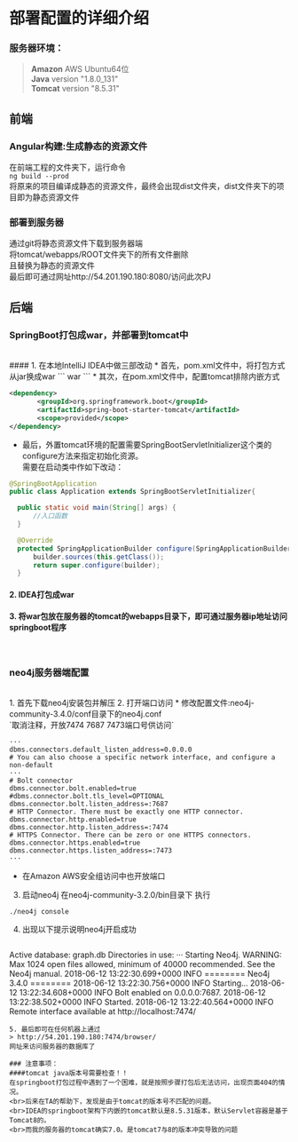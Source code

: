 # 部署配置的详细介绍

### 服务器环境：
> **Amazon** AWS Ubuntu64位
> <br>**Java** version "1.8.0_131"
> <br>**Tomcat** version "8.5.31"


## 前端
### Angular构建:生成静态的资源文件
在前端工程的文件夹下，运行命令 
<br>`ng build ‐‐prod`
<br>将原来的项目编译成静态的资源文件，最终会出现dist文件夹，dist文件夹下的项目即为静态资源文件

### 部署到服务器
通过git将静态资源文件下载到服务器端
<br>将tomcat/webapps/ROOT文件夹下的所有文件删除
<br>且替换为静态的资源文件
<br>最后即可通过网址http://54.201.190.180:8080/访问此次PJ


##  后端


### SpringBoot打包成war，并部署到tomcat中
<br>
#### 1. 在本地IntelliJ IDEA中做三部改动
 * 首先，pom.xml文件中，将打包方式从jar换成war
 ```
 <packaging>war</packaging>
 ```
 * 其次，在pom.xml文件中，配置tomcat排除内嵌方式
 
 ```xml
 <dependency>
 		<groupId>org.springframework.boot</groupId>
  	 	<artifactId>spring-boot-starter-tomcat</artifactId>
  		<scope>provided</scope>
 </dependency>  
``` 
 * 最后，外置tomcat环境的配置需要SpringBootServletInitializer这个类的configure方法来指定初始化资源。   
  需要在启动类中作如下改动：
  
  ```java
  @SpringBootApplication  
public class Application extends SpringBootServletInitializer{  
  
    public static void main(String[] args) {  
		//入口函数        
    }  
  
    @Override  
    protected SpringApplicationBuilder configure(SpringApplicationBuilder builder) {  
        builder.sources(this.getClass());  
        return super.configure(builder); 
    }  
  ```
  
#### 2. IDEA打包成war

#### 3. 将war包放在服务器的tomcat的webapps目录下，即可通过服务器ip地址访问springboot程序

<br>

### neo4j服务器端配置
<br>
1. 首先下载neo4j安装包并解压
2. 打开端口访问
 * 修改配置文件:neo4j-community-3.4.0/conf目录下的neo4j.conf
 <br>`取消注释，开放7474 7687 7473端口号供访问`
 
 ```
 ···
 dbms.connectors.default_listen_address=0.0.0.0
# You can also choose a specific network interface, and configure a non-default
···
# Bolt connector
dbms.connector.bolt.enabled=true
#dbms.connector.bolt.tls_level=OPTIONAL
dbms.connector.bolt.listen_address=:7687
# HTTP Connector. There must be exactly one HTTP connector.
dbms.connector.http.enabled=true
dbms.connector.http.listen_address=:7474
# HTTPS Connector. There can be zero or one HTTPS connectors.
dbms.connector.https.enabled=true
dbms.connector.https.listen_address=:7473
 ···
 ``` 
 
 * 在Amazon AWS安全组访问中也开放端口  
3. 启动neo4j
在neo4j-community-3.2.0/bin目录下
执行
```
./neo4j console 
```
4. 出现以下提示说明neo4j开启成功

	```
Active database: graph.db
Directories in use:
···
Starting Neo4j.
WARNING: Max 1024 open files allowed, minimum of 40000 recommended. See the Neo4j manual.
2018-06-12 13:22:30.699+0000 INFO  ======== Neo4j 3.4.0 ========
2018-06-12 13:22:30.756+0000 INFO  Starting...
2018-06-12 13:22:34.608+0000 INFO  Bolt enabled on 0.0.0.0:7687.
2018-06-12 13:22:38.502+0000 INFO  Started.
2018-06-12 13:22:40.564+0000 INFO  Remote interface available at http://localhost:7474/
```
5. 最后即可在任何机器上通过 
> http://54.201.190.180:7474/browser/
网址来访问服务器的数据库了

### 注意事项：
####tomcat java版本号需要检查！！
在springboot打包过程中遇到了一个困难，就是按照步骤打包后无法访问，出现页面404的情况。
<br>后来在TA的帮助下，发现是由于tomcat的版本号不匹配的问题。
<br>IDEA的springboot架构下内嵌的tomcat默认是8.5.31版本，默认Servlet容器是基于Tomcat8的。
<br>而我的服务器的tomcat确实7.0。是tomcat7与8的版本冲突导致的问题
